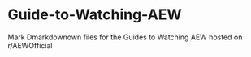 # Guide-to-Watching-AEW
Mark Dmarkdownown files for the Guides to Watching AEW hosted on r/AEWOfficial
